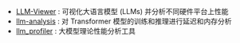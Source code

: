 





- [LLM-Viewer](https://github.com/hahnyuan/LLM-Viewer.git) : 可视化大语言模型 (LLMs) 并分析不同硬件平台上性能
- [llm-analysis](https://github.com/cli99/llm-analysis) : 对 Transformer 模型的训练和推理进行延迟和内存分析
- [llm_profiler](https://github.com/harleyszhang/llm_counts) : 大模型理论性能分析工具

